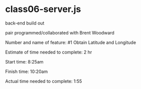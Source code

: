 # class06-server.js
back-end build out

pair programmed/collaborated with Brent Woodward

Number and name of feature: #1 Obtain Latitude and Longitude


Estimate of time needed to complete: 2 hr

Start time:  8:25am

Finish time:  10:20am



Actual time needed to complete:  1:55
